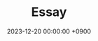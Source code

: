 ---
layout  : category
title   : Essay
summary : topic
date    : 2023-12-20 00:00:00 +0900
updated : 2023-12-20 00:00:00 +0900
tag     : 
toc     : true
public  : true
comment : false
parent  : [[/index]]
latex   : false
---